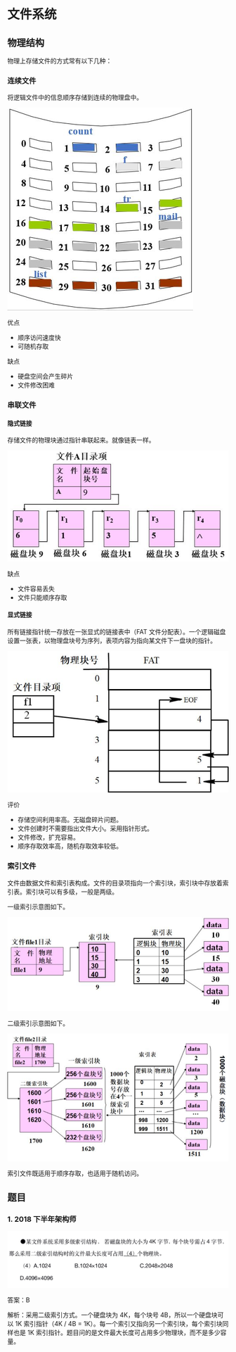 # 文件系统

## 物理结构

物理上存储文件的方式常有以下几种：

### 连续文件

将逻辑文件中的信息顺序存储到连续的物理盘中。

![连续](./imgs/fs_seq.jpg)

优点

- 顺序访问速度快
- 可随机存取

缺点

- 硬盘空间会产生碎片
- 文件修改困难

### 串联文件

#### 隐式链接

存储文件的物理块通过指针串联起来。就像链表一样。

![隐式](./imgs/fs_link_1.jpg)

缺点

- 文件容易丢失
- 文件只能顺序存取

#### 显式链接

所有链接指针统一存放在一张显式的链接表中（FAT 文件分配表）。一个逻辑磁盘设置一张表，以物理盘块号为序列，表项内容为指向某文件下一盘块的指针。

![隐式](./imgs/fs_link_2.jpg)

评价

- 存储空间利用率高。无磁盘碎片问题。
- 文件创建时不需要指出文件大小。采用指针形式。
- 文件修改，扩充容易。
- 顺序存取效率高，随机存取效率较低。

### 索引文件

文件由数据文件和索引表构成。文件的目录项指向一个索引块，索引块中存放着索引表。索引块可以有多级，一般是两级。

一级索引示意图如下。

![索引文件1](./imgs/fs_index-1.jpg)

二级索引示意图如下。

![索引文件2](./imgs/fs_index-2.jpg)

索引文件既适用于顺序存取，也适用于随机访问。

## 题目

### 1. 2018 下半年架构师

![题目](./imgs/fs_index_2018-1.jpg)

答案：B

解析：采用二级索引方式。一个硬盘块为 4K，每个块号 4B，所以一个硬盘块可以 1K 索引指针（4K / 4B = 1K）。每一个索引又指向另一个索引块，每个索引块同样也是 1K 索引指针。题目问的是文件最大长度可占用多少物理块，而不是多少容量。
